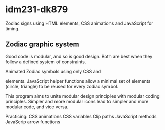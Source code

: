 # idm231-dk879
Zodiac signs using HTML elements, CSS animations and JavaScript for timing.  

## Zodiac graphic system

Good code is modular, and so is good design. Both are best when they follow a defined system of constraints. 

Animated Zodiac symbols using only CSS and <div> elements. JavaScript helper functions allow a minimal set of elements (circle, triangle) to be reused for every zodiac symbol.  


This program aims to unite modular design principles with modular coding principles. Simpler and more modular icons lead to simpler and more modular code, and vice versa.

Practicing:
CSS animations
CSS variables
Clip paths
JavaScript methods
JavaScrip arrow functions
